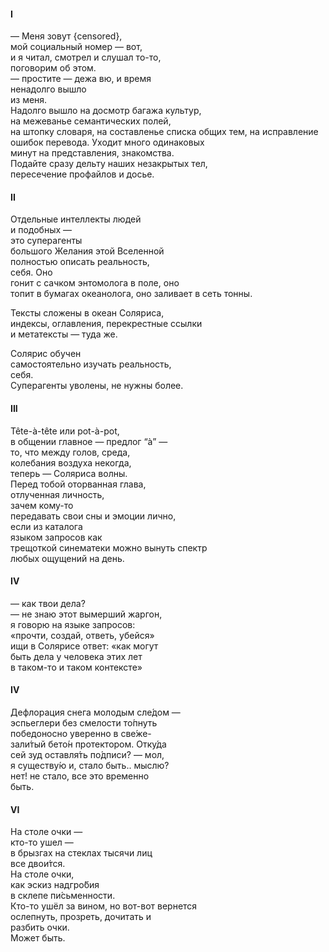#### I
— Меня зовут {censored},    
мой социальный номер — вот,  
и я читал, смотрел и слушал то-то,   
поговорим об этом.   
— простите — дежа вю, и время   
ненадолго вышло   
из меня.   
Надолго вышло на досмотр багажа культур,   
на межеванье семантических полей,  
на штопку словаря, на составленье списка общих тем,
на исправление ошибок перевода.
Уходит 
много одинаковых   
минут на представления, знакомства.     
Подайте сразу 
дельту наших незакрытых тел,  
пересечение профайлов и досье.  
  
#### II
Отдельные интеллекты людей  
и подобных —    
это суперагенты   
большого Желания этой Вселенной   
полностью описать реальность,   
себя. Оно   
гонит с сачком энтомолога в поле, оно   
топит в бумагах океанолога, оно
заливает в сеть тонны.   
   
Тексты сложены в океан Соляриса,   
индексы, оглавления, перекрестные ссылки  
и метатексты — туда же.  

Солярис обучен   
самостоятельно изучать реальность,   
себя.  
Суперагенты уволены, не нужны более.

#### III
Tête-à-tête или pot-à-pot,  
в общении главное —  предлог “à” —    
то, что между голов, среда,  
колебания воздуха некогда,   
теперь —  Соляриса волны.   
Перед тобой оторванная глава,  
отлученная личность,  
зачем кому-то   
передавать свои сны и эмоции лично,   
если из каталога  
языком запросов как  
трещоткой синематеки можно вынуть спектр   
любых ощущений на день.  

#### IV
— как твои дела?   
— не знаю этот вымерший жаргон,   
я говорю на языке запросов:  
«прочти, создай, ответь, убейся»  
ищи в Солярисе ответ: «как могут   
быть дела у человека этих лет   
в таком-то и таком контексте»  
  
#### IV
Дефлорация снега молодым сле́дом —    
эспьеглери без смелости то́пнуть  
победоносно уверенно в све́же-   
зали́тый бето́н протектором. Отку́да    
сей зуд оставля́ть по́дписи? — мол,   
я существу́ю и, стало быть.. мыслю?   
нет! не стало, все это временно    
быть.    

  
#### VI
На столе очки —   
кто-то ушел —   
в брызгах на стеклах тысячи лиц  
все двои́тся.  
На столе очки,    
как эскиз надгро́бия   
в склепе пи́сьменности.  
Кто-то ушёл за вином, но вот-вот вернется  
ослепнуть, прозреть, дочитать и   
разбить очки.  
Может быть.  

  







